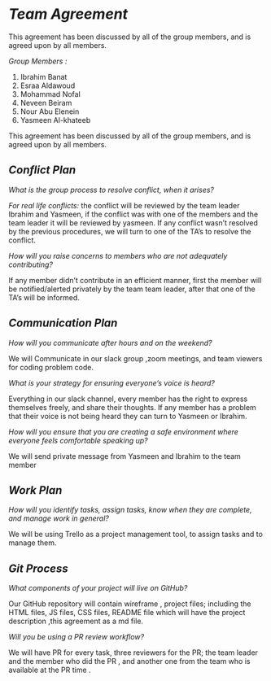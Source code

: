 # _Team Agreement_

This agreement has been discussed by all of the group members, and is agreed upon by all members.

_Group Members :_

1. Ibrahim Banat
2. Esraa Aldawoud
3. Mohammad Nofal
4. Neveen Beiram
5. Nour Abu Elenein
6. Yasmeen Al-khateeb

This agreement has been discussed by all of the group members, and is agreed upon by all members.

## _Conflict Plan_

_What is the group process to resolve conflict, when it arises?_

_For real life conflicts:_ the conflict will be reviewed by the team leader Ibrahim and Yasmeen, if the conflict was with one of the members and the team leader it will be reviewed by yasmeen. If any conflict wasn’t resolved by the previous procedures, we will turn to one of the TA’s to resolve the conflict.

_How will you raise concerns to members who are not adequately contributing?_

If any member didn’t contribute in an efficient manner, first the member will be notified/alerted privately by the team team leader, after that one of the TA’s will be informed.

## _Communication Plan_

_How will you communicate after hours and on the weekend?_

We will Communicate in our slack group ,zoom meetings, and team viewers for coding problem code.

_What is your strategy for ensuring everyone’s voice is heard?_

Everything in our slack channel, every member has the right to express themselves freely, and share their thoughts. If any member has a problem that their voice is not being heard they can turn to Yasmeen or Ibrahim.

_How will you ensure that you are creating a safe environment where everyone feels comfortable speaking up?_

We will send private message from Yasmeen and Ibrahim to the team member

## _Work Plan_

_How will you identify tasks, assign tasks, know when they are complete, and manage work in general?_

We will be using Trello as a project management tool, to assign tasks and to manage them.

## _Git Process_

_What components of your project will live on GitHub?_

Our GitHub repository will contain wireframe , project files; including the HTML files, JS files, CSS files, README file which will have the project description ,this agreement as a md file.

_Will you be using a PR review workflow?_

We will have PR for every task, three reviewers for the PR; the team leader and the member who did the PR , and another one from the team who is available at the PR time .

